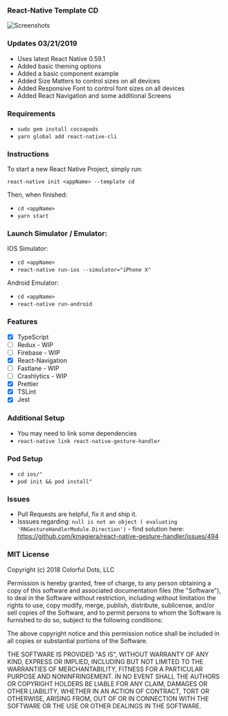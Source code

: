 ### React-Native Template CD

![Screenshots](https://s3.amazonaws.com/colorfuldots/products/Screenshot+2019-03-22+07.55.56.png)

### Updates 03/21/2019
- Uses latest React Native 0.59.1
- Added basic theming options
- Added a basic component example
- Added Size Matters to control sizes on all devices
- Added Responsive Font to control font sizes on all devices
- Added React Navigation and some additional Screens

### Requirements

- `sudo gem install cocoapods`
- `yarn global add react-native-cli`

### Instructions

To start a new React Native Project, simply run:

`react-native init <appName> --template cd`

Then, when finished:
- `cd <appName>`
- `yarn start`

### Launch Simulator / Emulator:

IOS Simulator:

- `cd <appName>`
- `react-native run-ios --simulator="iPhone X"`

Android Emulator:

- `cd <appName>`
- `react-native run-android`

### Features

- [x] TypeScript
- [ ] Redux - WIP
- [ ] Firebase - WIP
- [x] React-Navigation
- [ ] Fastlane - WIP
- [ ] Crashlytics - WIP
- [x] Prettier
- [x] TSLint
- [x] Jest

### Additional Setup

- You may need to link some dependencies
- `react-native link react-native-gesture-handler`

### Pod Setup

- `cd ios/"`
- `pod init && pod install"`

### Issues

- Pull Requests are helpful, fix it and ship it. 
- Isssues regarding: `null is not an object ( evaluating 'RNGestureHandlerModule.Direction')` - find solution here: https://github.com/kmagiera/react-native-gesture-handler/issues/494

### MIT License

Copyright (c) 2018 Colorful Dots, LLC

Permission is hereby granted, free of charge, to any person obtaining a copy of this software and associated documentation files (the "Software"), to deal in the Software without restriction, including without limitation the rights to use, copy modify, merge, publish, distribute, sublicense, and/or sell copies of the Software, and to permit persons to whom the Software is furnished to do so, subject to the following conditions:

The above copyright notice and this permission notice shall be included in all copies or substantial portions of the Software.

THE SOFTWARE IS PROVIDED "AS IS", WITHOUT WARRANTY OF ANY KIND, EXPRESS OR IMPLIED, INCLUDING BUT NOT LIMITED TO THE WARRANTIES OF MERCHANTABILITY, FITNESS FOR A PARTICULAR PURPOSE AND NONINFRINGEMENT. IN NO EVENT SHALL THE AUTHORS OR COPYRIGHT HOLDERS BE LIABLE FOR ANY CLAIM, DAMAGES OR OTHER LIABILITY, WHETHER IN AN ACTION OF CONTRACT, TORT OR OTHERWISE, ARISING FROM, OUT OF OR IN CONNECTION WITH THE SOFTWARE OR THE USE OR OTHER DEALINGS IN THE SOFTWARE.
